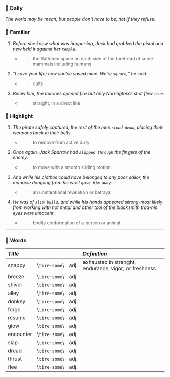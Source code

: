 ### :cherries: Daily
*The world may be mean, but people don't have to be, not if they refuse.*
### :watermelon: Familiar
1. *Before she knew what was happening, Jack had grabbed the pistol and new held it against her `temple`*.
   * > the flattened space on each side of the forehead of some mammals including humans
2. *"I save your life; now you've saved mine. We're `square`," he said*.
   * > quits
3. *Below him, the marines opened fire but only Norrington's shot flew `true`*.
   * > straight, in a direct line
### :tangerine: Highlight
1. *The pirate safely captured, the rest of the men `stood down`, placing their weapons back in their belts*.
   * > to remove from active duty
2. *Once again, Jack Sparrow had `slipped through` the fingers of the enemy*.
   * > to move with a smooth sliding motion
3. *And while his clothes could have belonged to any poor sailor, the manacle dangling from his wrist `gave him away`*.
   * > an unintentional revelation or betrayal
4. *He was of `slim build`, and while his hands appeared strong-most likely from working with hot metal and other tool of the blacksmith
trad-his eyes were innocent.*
   * > bodily conformation of a person or animal
---
### :grapes: Words
|*Title*|||*Definition*|
|:-----|:-----|:-----|:-----|
|snappy| \\`tire·some`\\ |adj.|exhausted in strenght, endurance, vigor, or freshness|
|breeze| \\`tire·some`\\ |adj.||
|shiver| \\`tire·some`\\ |adj.||
|alley| \\`tire·some`\\ |adj.||
|donkey| \\`tire·some`\\ |adj.||
|forge| \\`tire·some`\\ |adj.||
|resume| \\`tire·some`\\ |adj.||
|glow| \\`tire·some`\\ |adj.||
|encounter| \\`tire·some`\\ |adj.||
|slap| \\`tire·some`\\ |adj.||
|dread| \\`tire·some`\\ |adj.||
|thrust| \\`tire·some`\\ |adj.||
|flee| \\`tire·some`\\ |adj.||
